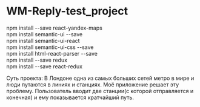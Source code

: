 # WM-Reply-test_project
npm install --save react-yandex-maps  
npm install semantic-ui --save  
npm install semantic-ui-react   
npm install semantic-ui-css --save    
npm install html-react-parser --save  
npm install --save redux  
npm install --save react-redux  

Суть проекта: 
В Лондоне одна из самых больших сетей метро в мире и люди путаются в линиях и станциях.
Моё приложение решает эту проблему.
Пользователь вводит две станции(с которой отправляется и конечная) и ему показывается кратчайший путь.
